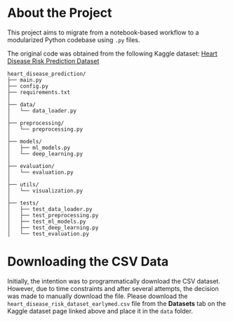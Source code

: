 
# About the Project

This project aims to migrate from a notebook-based workflow to a modularized Python codebase using `.py` files.

The original code was obtained from the following Kaggle dataset:
[Heart Disease Risk Prediction Dataset](https://www.kaggle.com/datasets/mahatiratusher/heart-disease-risk-prediction-dataset?select=heart_disease_risk_dataset_earlymed.csv)

```
heart_disease_prediction/
├── main.py
├── config.py
├── requirements.txt
│
├── data/
│   └── data_loader.py
│
├── preprocessing/
│   └── preprocessing.py
│
├── models/
│   ├── ml_models.py
│   └── deep_learning.py
│
├── evaluation/
│   └── evaluation.py
│
├── utils/
│   └── visualization.py
│
├── tests/
│   ├── test_data_loader.py
│   ├── test_preprocessing.py
│   ├── test_ml_models.py
│   ├── test_deep_learning.py
│   └── test_evaluation.py
```

# Downloading the CSV Data

Initially, the intention was to programmatically download the CSV dataset. However, due to time constraints and after several attempts, the decision was made to manually download the file.  Please download the `heart_disease_risk_dataset_earlymed.csv` file from the **Datasets** tab on the Kaggle dataset page linked above and place it in the `data` folder.
